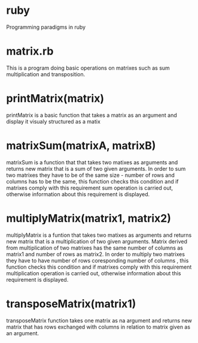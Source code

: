 # ruby
Programming paradigms in ruby

# matrix.rb
This is a program doing basic operations on matrixes such as sum multiplication and transposition.

# printMatrix(matrix)
printMatrix is a basic function that takes a matrix as an argument and display it visualy structured as a matix

# matrixSum(matrixA, matrixB)
matrixSum is a function that that takes two matixes as arguments and returns new matrix that is a sum of two given arguments.
In order to sum two matrixes they have to be of the same size - number of rows and columns has to be the same, this function checks this condition and if matrixes comply with this requirement sum operation is carried out, otherwise information about this requirement is displayed.

# multiplyMatrix(matrix1, matrix2)
multiplyMatrix is a funtion that takes two matixes as arguments and returns new matrix that is a multiplication of two given arguments. Matrix derived from multiplication of two matrixes has the same number of columns as matrix1 and number of rows as matrix2. 
In order to multiply two matrixes they have to have number of rows  coresponding number of columns , this function checks this condition and if matrixes comply with this requirement multiplication operation is carried out, otherwise information about this requirement is displayed.

# transposeMatrix(matrix1)
transposeMatrix function takes one matrix as na argument and returns new matrix that has rows exchanged with columns in relation to matrix given as an argument.

